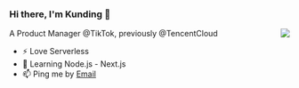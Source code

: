 ### Hi there, I'm Kunding 👋
<img align="right" src="https://github-readme-stats.vercel.app/api?username=tinafangkunding&show_icons=true&icon_color=ad0d52&text_color=24292e&bg_color=ffffff&hide_title=true" />

A Product Manager @TikTok, previously @TencentCloud

- ⚡  Love Serverless
- 🌱 Learning Node.js - Next.js
- 📫 Ping me by [Email](mailto:tinafangkd@qq.com)

